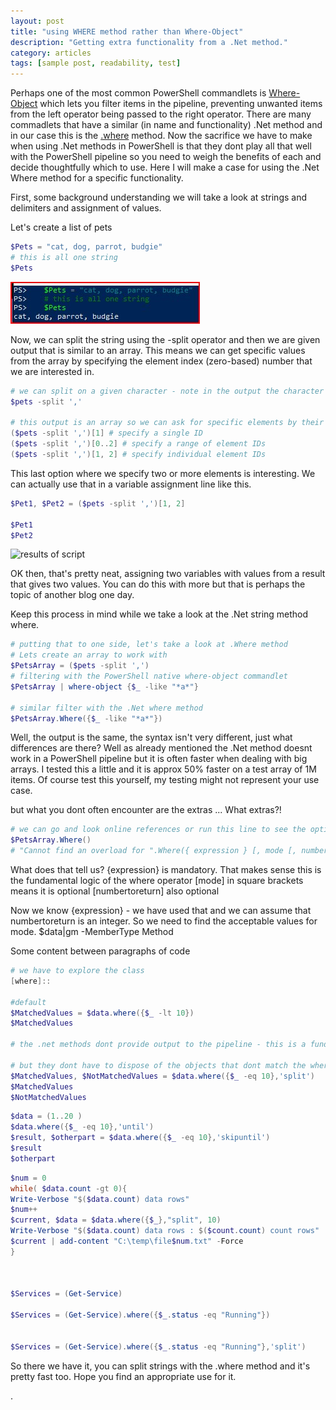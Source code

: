 ```yaml
---
layout: post
title: "using WHERE method rather than Where-Object"
description: "Getting extra functionality from a .Net method."
category: articles
tags: [sample post, readability, test]
---
```


Perhaps one of the most common PowerShell commandlets is [Where-Object](https://docs.microsoft.com/en-us/powershell/module/microsoft.powershell.core/where-object) which lets you filter items in the pipeline, preventing unwanted items from the left operator being passed to the right operator. There are many commadlets that have a similar (in name and functionality) .Net method and in our case this is the [.where](https://docs.microsoft.com/en-us/dotnet/api/system.linq.enumerable.where) method. Now the sacrifice we have to make when using .Net methods in PowerShell is that they dont play all that well with the PowerShell pipeline so you need to weigh the benefits of each and decide thoughtfully which to use. Here I will make a case for using the .Net Where method for a specific functionality.

First, some background understanding we will take a look at strings and delimiters and assignment of values.

Let's create a list of pets

````powershell
$Pets = "cat, dog, parrot, budgie"
# this is all one string
$Pets
````

![A list of pets](/images/post_images/img210315_01.jpg)

Now, we can split the string using the -split operator and then we are given output that is similar to an array. This means we can get specific values from the array by specifying the element index (zero-based) number that we are interested in.

````powershell
# we can split on a given character - note in the output the character gets consumed in the splitting
$pets -split ','

# this output is an array so we can ask for specific elements by their ID
($pets -split ',')[1] # specify a single ID
($pets -split ',')[0..2] # specify a range of element IDs
($pets -split ',')[1, 2] # specify individual element IDs
````

This last option where we specify two or more elements is interesting. We can actually use that in a variable assignment line like this.

```powershell
$Pet1, $Pet2 = ($pets -split ',')[1, 2]

$Pet1
$Pet2
```

![results of script](/images/img210317_02.jpg)

OK then, that's pretty neat, assigning two variables with values from a result that gives two values. You can do this with more but that is perhaps the topic of another blog one day.

Keep this process in mind while we take a look at the .Net string method where.

````powershell
# putting that to one side, let's take a look at .Where method
# Lets create an array to work with
$PetsArray = ($pets -split ',')
# filtering with the PowerShell native where-object commandlet
$PetsArray | where-object {$_ -like "*a*"}

# similar filter with the .Net where method
$PetsArray.Where({$_ -like "*a*"})
````

Well, the output is the same, the syntax isn't very different, just what differences are there? Well as already mentioned the .Net method doesnt work in a PowerShell pipeline but it is often faster when dealing with big arrays. I tested this a little and it is approx 50% faster on a test array of 1M items. Of course test this yourself, my testing might not represent your use case.

but what you dont often encounter are the extras ... What extras?!
````powershell
# we can go and look online references or run this line to see the options in the error message!
$PetsArray.Where()
# "Cannot find an overload for ".Where({ expression } [, mode [, numberToReturn]])" "
````
What does that tell us? 
{expression} is mandatory. That makes sense this is the fundamental logic of the where operator
[mode] in square brackets means it is optional
[numbertoreturn] also optional

Now we know {expression} - we have used that and we can assume that numbertoreturn is an integer. 
So we need to find the acceptable values for mode.
$data|gm -MemberType Method


Some content between paragraphs of code

````powershell
# we have to explore the class
[where]::

#default
$MatchedValues = $data.where({$_ -lt 10})
$MatchedValues

# the .net methods dont provide output to the pipeline - this is a fundamental difference for .foreach, .where, etc

# but they dont have to dispose of the objects that dont match the where filter
$MatchedValues, $NotMatchedValues = $data.where({$_ -eq 10},'split')
$MatchedValues
$NotMatchedValues
````

````powershell
$data = (1..20 )
$data.where({$_ -eq 10},'until')
$result, $otherpart = $data.where({$_ -eq 10},'skipuntil')
$result
$otherpart
````

````powershell
$num = 0
while( $data.count -gt 0){
Write-Verbose "$($data.count) data rows"
$num++
$current, $data = $data.where({$_},"split", 10)
Write-Verbose "$($data.count) data rows : $($count.count) count rows"
$current | add-content "C:\temp\file$num.txt" -Force
}



$Services = (Get-Service)

$Services = (Get-Service).where({$_.status -eq "Running"})


$Services = (Get-Service).where({$_.status -eq "Running"},'split')
````

So there we have it, you can split strings with the .where method and it's pretty fast too. Hope you find an appropriate use for it.

.
